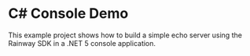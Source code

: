 ﻿# C# Console Demo

This example project shows how to build a simple echo server using the Rainway SDK in a .NET 5 console application. 
